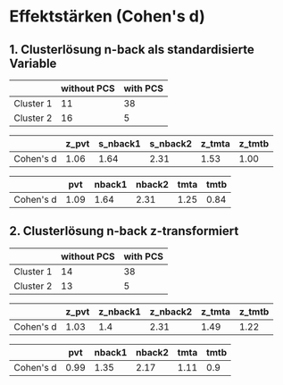 # Effektstärken (Cohen's d)

## 1. Clusterlösung n-back als standardisierte Variable

<table>
  <thead>
    <tr>
      <th></th>
      <th>without PCS</th>
      <th>with PCS</th>
    </tr>
  </thead>
  <tbody>
    <tr>
      <td>Cluster 1</td>
      <td>11</td>
      <td>38</td>
    </tr>
    <tr>
      <td>Cluster 2</td>
      <td>16</td>
      <td>5</td>
    </tr>
  </tbody>
</table>

<table>
  <thead>
    <tr>
      <th></th>
      <th>z_pvt</th>
      <th>s_nback1</th>
      <th>s_nback2</th>
      <th>z_tmta</th>
      <th>z_tmtb</th>
    </tr>
  </thead>
  <tbody>
    <tr>
      <td>Cohen's d</td>
      <td>1.06</td>
      <td>1.64</td>
      <td>2.31</td>
      <td>1.53</td>
      <td>1.00</td>
    </tr>
  </tbody>
</table>

<table>
  <thead>
    <tr>
      <th></th>
      <th>pvt</th>
      <th>nback1</th>
      <th>nback2</th>
      <th>tmta</th>
      <th>tmtb</th>
    </tr>
  </thead>
  <tbody>
    <tr>
      <td>Cohen's d</td>
      <td>1.09</td>
      <td>1.64</td>
      <td>2.31</td>
      <td>1.25</td>
      <td>0.84</td>
    </tr>
  </tbody>
</table>

## 2. Clusterlösung n-back z-transformiert

<table>
  <thead>
    <tr>
      <th></th>
      <th>without PCS</th>
      <th>with PCS</th>
    </tr>
  </thead>
  <tbody>
    <tr>
      <td>Cluster 1</td>
      <td>14</td>
      <td>38</td>
    </tr>
    <tr>
      <td>Cluster 2</td>
      <td>13</td>
      <td>5</td>
    </tr>
  </tbody>
</table>

<table>
  <thead>
    <tr>
      <th></th>
      <th>z_pvt</th>
      <th>z_nback1</th>
      <th>z_nback2</th>
      <th>z_tmta</th>
      <th>z_tmtb</th>
    </tr>
  </thead>
  <tbody>
    <tr>
      <td>Cohen's d</td>
      <td>1.03</td>
      <td>1.4</td>
      <td>2.31</td>
      <td>1.49</td>
      <td>1.22</td>
    </tr>
  </tbody>
</table>

<table>
  <thead>
    <tr>
      <th></th>
      <th>pvt</th>
      <th>nback1</th>
      <th>nback2</th>
      <th>tmta</th>
      <th>tmtb</th>
    </tr>
  </thead>
  <tbody>
    <tr>
      <td>Cohen's d</td>
      <td>0.99</td>
      <td>1.35</td>
      <td>2.17</td>
      <td>1.11</td>
      <td>0.9</td>
    </tr>
  </tbody>
</table>
